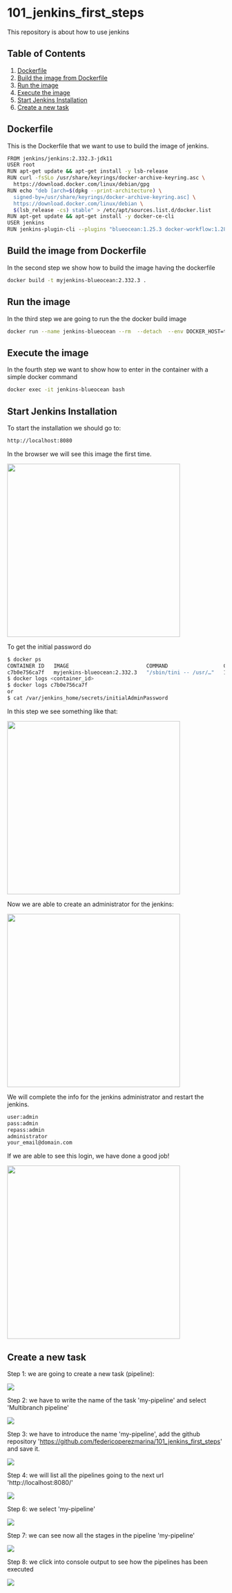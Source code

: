 # 101_jenkins_first_steps
This repository is about how to use jenkins

## Table of Contents
1. [Dockerfile](#dockerfile)
2. [Build the image from Dockerfile](#build-the-image-from-dockerfile)
3. [Run the image](#run-the-image)
4. [Execute the image](#execute-the-image)
5. [Start Jenkins Installation](#start-jenkins-installation)
6. [Create a new task](#create-a-new-task)

## Dockerfile
This is the Dockerfile that we want to use to build the image of jenkins.
```sh
FROM jenkins/jenkins:2.332.3-jdk11
USER root
RUN apt-get update && apt-get install -y lsb-release
RUN curl -fsSLo /usr/share/keyrings/docker-archive-keyring.asc \
  https://download.docker.com/linux/debian/gpg
RUN echo "deb [arch=$(dpkg --print-architecture) \
  signed-by=/usr/share/keyrings/docker-archive-keyring.asc] \
  https://download.docker.com/linux/debian \
  $(lsb_release -cs) stable" > /etc/apt/sources.list.d/docker.list
RUN apt-get update && apt-get install -y docker-ce-cli
USER jenkins
RUN jenkins-plugin-cli --plugins "blueocean:1.25.3 docker-workflow:1.28"
```

## Build the image from Dockerfile
In the second step we show how to build the image having the dockerfile
```sh
docker build -t myjenkins-blueocean:2.332.3 .
```
## Run the image
In the third step we are going to run the the docker build image
```sh
docker run --name jenkins-blueocean --rm  --detach  --env DOCKER_HOST=tcp://docker:2376  --env DOCKER_CERT_PATH=/certs/client  --env DOCKER_TLS_VERIFY=1  --publish 8080:8080  --publish 50000:50000  --volume jenkins-data:/var/jenkins_home  --volume jenkins-docker-certs:/certs/client:ro  myjenkins-blueocean:2.332.3 
```

## Execute the image
In the fourth step we want to show how to enter in the container with a simple docker command
```sh
docker exec -it jenkins-blueocean bash
```
## Start Jenkins Installation
To start the installation we should go to:
```sh
http://localhost:8080
```

In the browser we will see this image the first time.
<p><img src="https://github.com/federicoperezmarina/101_jenkins_first_steps/blob/main/img/unlock_jenkins.png" width="400px"/></p>

To get the initial password do
```sh
$ docker ps
CONTAINER ID   IMAGE                         COMMAND                  CREATED          STATUS          PORTS                                              NAMES
c7b0e756ca7f   myjenkins-blueocean:2.332.3   "/sbin/tini -- /usr/…"   16 minutes ago   Up 16 minutes   0.0.0.0:8080->8080/tcp, 0.0.0.0:50000->50000/tcp   jenkins-blueocean
$ docker logs <container_id>
$ docker logs c7b0e756ca7f
or
$ cat /var/jenkins_home/secrets/initialAdminPassword
```

In this step we see something like that:
<p><img src="https://github.com/federicoperezmarina/101_jenkins_first_steps/blob/main/img/wellcome_jenkins.png" width="400px"/></p>

Now we are able to create an administrator for the jenkins:
<p><img src="https://github.com/federicoperezmarina/101_jenkins_first_steps/blob/main/img/admin_jenkins.png" width="400px"/></p>

We will complete the info for the jenkins administrator and restart the jenkins.
```sh
user:admin
pass:admin
repass:admin
administrator
your_email@domain.com
```

If we are able to see this login, we have done a good job!
<p><img src="https://github.com/federicoperezmarina/101_jenkins_first_steps/blob/main/img/login_jenkins.png" width="400px"/></p>

## Create a new task
Step 1: we are going to create a new task (pipeline):
<p><img src="https://github.com/federicoperezmarina/101_jenkins_first_steps/blob/main/img/new_task_jenkins.png"/></p>

Step 2: we have to write the name of the task 'my-pipeline' and select 'Multibranch pipeline'
<p><img src="https://github.com/federicoperezmarina/101_jenkins_first_steps/blob/main/img/new_task_2_jenkins.png"/></p>

Step 3: we have to introduce the name 'my-pipeline', add the github repository 'https://github.com/federicoperezmarina/101_jenkins_first_steps' and save it.
<p><img src="https://github.com/federicoperezmarina/101_jenkins_first_steps/blob/main/img/new_task_3_jenkins.png"/></p>

Step 4: we will list all the pipelines going to the next url 'http://localhost:8080/'
<p><img src="https://github.com/federicoperezmarina/101_jenkins_first_steps/blob/main/img/pipelines_jenkins.png"/></p>

Step 6: we select 'my-pipeline'
<p><img src="https://github.com/federicoperezmarina/101_jenkins_first_steps/blob/main/img/my-pipeline_jenkins.png"/></p>

Step 7: we can see now all the stages in the pipeline 'my-pipeline'
<p><img src="https://github.com/federicoperezmarina/101_jenkins_first_steps/blob/main/img/stage_view_jenkins.png"/></p>

Step 8: we click into console output to see how the pipelines has been executed
<p><img src="https://github.com/federicoperezmarina/101_jenkins_first_steps/blob/main/img/console_output_jenkins.png"/></p>

